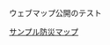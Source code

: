ウェブマップ公開のテスト

<a href="https://hiro-maruyama.github.io/location-test/dist/index.html">サンプル防災マップ</a>
